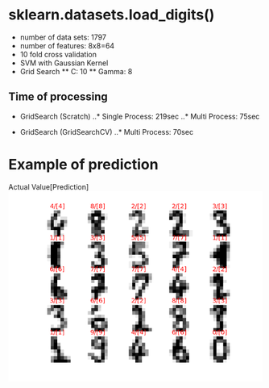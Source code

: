 # sklearn.datasets.load_digits()
* number of data sets: 1797
* number of features: 8x8=64
* 10 fold cross validation
* SVM with Gaussian Kernel
* Grid Search
** C: 10
** Gamma: 8

## Time of processing
* GridSearch (Scratch)
..* Single Process: 219sec
..* Multi Process: 75sec

* GridSearch (GridSearchCV)
..* Multi Process: 70sec

# Example of prediction
Actual Value[Prediction]
![result](result.png)
